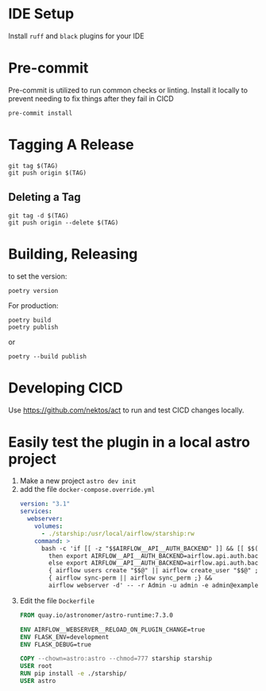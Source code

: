 # IDE Setup
Install `ruff` and `black` plugins for your IDE

# Pre-commit
Pre-commit is utilized to run common checks or linting.
Install it locally to prevent needing to fix things after they fail in CICD
```shell
pre-commit install
```

# Tagging A Release
```
git tag $(TAG)
git push origin $(TAG)
```

## Deleting a Tag
```
git tag -d $(TAG)
git push origin --delete $(TAG)
```

# Building, Releasing
to set the version:
```
poetry version
```

For production:
```shell
poetry build
poetry publish
```
or
```shell
poetry --build publish
```

# Developing CICD
Use https://github.com/nektos/act to run and test CICD changes locally.

# Easily test the plugin in a local astro project
1. Make a new project `astro dev init`
2. add the file `docker-compose.override.yml`
    ```yaml
    version: "3.1"
    services:
      webserver:
        volumes:
          - ./starship:/usr/local/airflow/starship:rw
        command: >
          bash -c 'if [[ -z "$$AIRFLOW__API__AUTH_BACKEND" ]] && [[ $$(pip show -f apache-airflow | grep basic_auth.py) ]];
            then export AIRFLOW__API__AUTH_BACKEND=airflow.api.auth.backend.basic_auth ;
            else export AIRFLOW__API__AUTH_BACKEND=airflow.api.auth.backend.default ; fi &&
            { airflow users create "$$@" || airflow create_user "$$@" ; } &&
            { airflow sync-perm || airflow sync_perm ;} &&
            airflow webserver -d' -- -r Admin -u admin -e admin@example.com -f admin -l user -p admin
    ```
3. Edit the file `Dockerfile`
    ```Dockerfile
    FROM quay.io/astronomer/astro-runtime:7.3.0

    ENV AIRFLOW__WEBSERVER__RELOAD_ON_PLUGIN_CHANGE=true
    ENV FLASK_ENV=development
    ENV FLASK_DEBUG=true

    COPY --chown=astro:astro --chmod=777 starship starship
    USER root
    RUN pip install -e ./starship/
    USER astro
    ```
